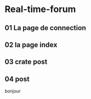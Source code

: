 # Real-time-forum
## 01 La page de connection

## 02 la page index

## 03 crate post

## 04 post

bonjour